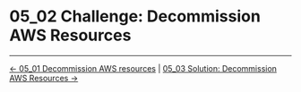 # 05_02 Challenge: Decommission AWS Resources

<!-- FooterStart -->
---
[← 05_01 Decommission AWS resources](../05_01_decommission_aws_resources/README.md) | [05_03 Solution: Decommission AWS Resources →](../05_03_solution_decommission_aws_resources/README.md)
<!-- FooterEnd -->
